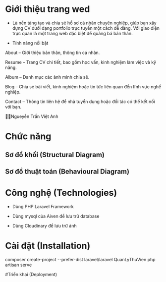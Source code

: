 # Giới thiệu trang wed
- Là nền tảng tạo và chia sẻ hồ sơ cá nhân chuyên nghiệp, giúp bạn xây dựng CV dưới dạng portfolio trực tuyến một cách dễ dàng. Với giao diện trực quan là một trang web đặc biệt để quảng bá bản thân.

- Tính năng nổi bật

About – Giới thiệu bản thân, thông tin cá nhân.

Resume – Trang CV chi tiết, bao gồm học vấn, kinh nghiệm làm việc và kỹ năng.

Album – Danh mục các ảnh mình chia sẽ.
  
Blog – Chia sẻ bài viết, kinh nghiệm hoặc tin tức liên quan đến lĩnh vực nghề nghiệp.
  
Contact – Thông tin liên hệ để nhà tuyển dụng hoặc đối tác có thể kết nối với bạn.

👨‍💻Ngueyễn Trần Việt Anh

# Chức năng

## Sơ đồ khối (Structural Diagram)

## Sơ đồ thuật toán (Behavioural Diagram)

# Công nghệ (Technologies)

- Dùng PHP Laravel Framework

- Dùng mysql của Aiven để lưu trữ database

- Dùng Cloudinary để lưu trữ ảnh
# Cài đặt (Installation)

composer create-project --prefer-dist laravel/laravel QuanLyThuVien
php artisan serve

#Triển khai (Deployment)
